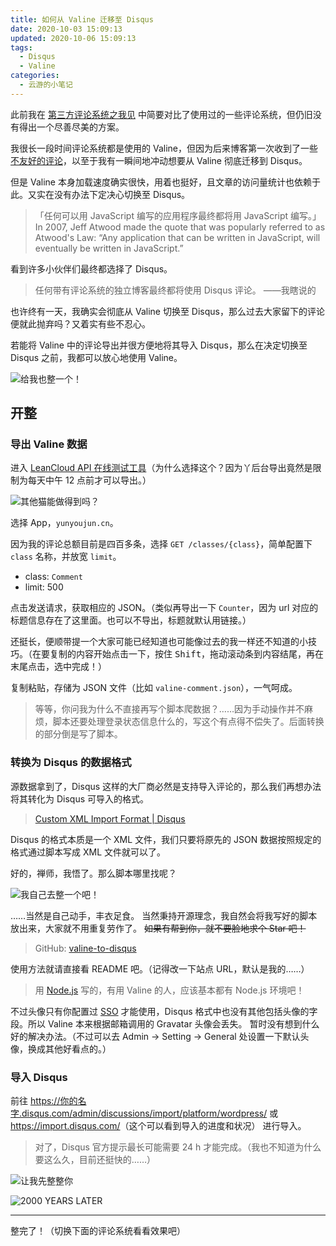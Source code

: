 ```yaml
---
title: 如何从 Valine 迁移至 Disqus
date: 2020-10-03 15:09:13
updated: 2020-10-06 15:09:13
tags:
  - Disqus
  - Valine
categories:
  - 云游的小笔记
---
```


此前我在 [第三方评论系统之我见](https://www.yunyoujun.cn/posts/third-party-comment-system/) 中简要对比了使用过的一些评论系统，但仍旧没有得出一个尽善尽美的方案。

我很长一段时间评论系统都是使用的 Valine，但因为后来博客第一次收到了一些[不友好的评论](https://twitter.com/YunYouJun/status/1310547458997415936)，以至于我有一瞬间地冲动想要从 Valine 彻底迁移到 Disqus。

但是 Valine 本身加载速度确实很快，用着也挺好，且文章的访问量统计也依赖于此。又实在没有办法下定决心切换至 Disqus。

> 「任何可以用 JavaScript 编写的应用程序最终都将用 JavaScript 编写。」  
> In 2007, Jeff Atwood made the quote that was popularly referred to as Atwood's Law: “Any application that can be written in JavaScript, will eventually be written in JavaScript.”

看到许多小伙伴们最终都选择了 Disqus。

> 任何带有评论系统的独立博客最终都将使用 Disqus 评论。
> ——我瞎说的

也许终有一天，我确实会彻底从 Valine 切换至 Disqus，那么过去大家留下的评论便就此抛弃吗？又着实有些不忍心。

若能将 Valine 中的评论导出并很方便地将其导入 Disqus，那么在决定切换至 Disqus 之前，我都可以放心地使用 Valine。

![给我也整一个！](https://r2.yunyoujun.cn/images/make-one-for-me-too.jpg)

<!-- more -->

## 开整

### 导出 Valine 数据

进入 [LeanCloud API 在线测试工具](https://leancloud.cn/dashboard/apionline/index.html)（为什么选择这个？因为丫后台导出竟然是限制为每天中午 12 点前才可以导出。）

![其他猫能做得到吗？](https://i.loli.net/2020/10/03/Ac4nzjQbWJCTek5.jpg)

选择 App，`yunyoujun.cn`。

因为我的评论总额目前是四百多条，选择 `GET /classes/{class}`，简单配置下 `class` 名称，并放宽 `limit`。

- class: `Comment`
- limit: 500

点击发送请求，获取相应的 JSON。（类似再导出一下 `Counter`，因为 url 对应的标题信息存在了这里面。也可以不导出，标题就默认用链接。）

还挺长，便顺带提一个大家可能已经知道也可能像过去的我一样还不知道的小技巧。（在要复制的内容开始点击一下，按住 <kbd>Shift</kbd>，拖动滚动条到内容结尾，再在末尾点击，选中完成！）

复制粘贴，存储为 JSON 文件（比如 `valine-comment.json`），一气呵成。

> 等等，你问我为什么不直接再写个脚本爬数据？……因为手动操作并不麻烦，脚本还要处理登录状态信息什么的，写这个有点得不偿失了。后面转换的部分倒是写了脚本。

### 转换为 Disqus 的数据格式

源数据拿到了，Disqus 这样的大厂商必然是支持导入评论的，那么我们再想办法将其转化为 Disqus 可导入的格式。

> [Custom XML Import Format | Disqus](https://help.disqus.com/en/articles/1717222-custom-xml-import-format)

Disqus 的格式本质是一个 XML 文件，我们只要将原先的 JSON 数据按照规定的格式通过脚本写成 XML 文件就可以了。

好的，禅师，我悟了。那么脚本哪里找呢？

![我自己去整一个吧！](https://i.loli.net/2020/10/03/IiOc7BsHzCULVNR.jpg)

……当然是自己动手，丰衣足食。
当然秉持开源理念，我自然会将我写好的脚本放出来，大家就不用重复劳作了。
~~如果有帮到你，就不要脸地求个 Star 吧！~~

> GitHub: [valine-to-disqus](https://github.com/YunYouJun/valine-to-disqus)

使用方法就请直接看 README 吧。（记得改一下站点 URL，默认是我的……）

> 用 [Node.js](https://nodejs.org/) 写的，有用 Valine 的人，应该基本都有 Node.js 环境吧！

不过头像只有你配置过 [SSO](https://help.disqus.com/en/articles/1717160-integrating-single-sign-on) 才能使用，Disqus 格式中也没有其他包括头像的字段。所以 Valine 本来根据邮箱调用的 Gravatar 头像会丢失。
暂时没有想到什么好的解决办法。（不过可以去 Admin -> Setting -> General 处设置一下默认头像，换成其他好看点的。）

### 导入 Disqus

前往 <https://你的名字.disqus.com/admin/discussions/import/platform/wordpress/> 或 <https://import.disqus.com/>（这个可以看到导入的进度和状况） 进行导入。

> 对了，Disqus 官方提示最长可能需要 24 h 才能完成。（我也不知道为什么要这么久，目前还挺快的……）

![让我先整整你](https://i.loli.net/2020/10/03/p8QgJs4TtEhOzX3.jpg)

![2000 YEARS LATER](https://i.loli.net/2020/10/06/14Ih5AyknRNxajl.png)

---

整完了！（切换下面的评论系统看看效果吧）
